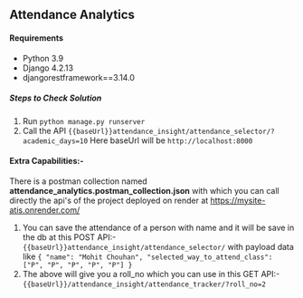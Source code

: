 ## Attendance Analytics

#### Requirements
- Python 3.9
- Django 4.2.13
- djangorestframework==3.14.0

##### Steps to Check Solution
1. Run `python manage.py runserver`
2. Call the API `{{baseUrl}}attendance_insight/attendance_selector/?academic_days=10`
Here baseUrl will be `http://localhost:8000`

#### Extra Capabilities:-
There is a postman collection named **attendance_analytics.postman_collection.json**
with which you can call directly the api's of the project deployed on render at https://mysite-atis.onrender.com/

1. You can save the attendance of a person with name and it 
will be save in the db at this POST API:- `{{baseUrl}}attendance_insight/attendance_selector/`
with payload data like
`{
    "name": "Mohit Chouhan",
    "selected_way_to_attend_class": ["P", "P", "P", "P", "P"]
}`
2. The above will give you a roll_no which you can use in this 
GET API:- `{{baseUrl}}/attendance_insight/attendance_tracker/?roll_no=2`



